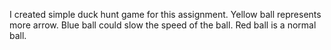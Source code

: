 I created simple duck hunt game for this assignment. Yellow ball represents more arrow. Blue ball could slow the speed of the ball. Red ball is a normal ball.
